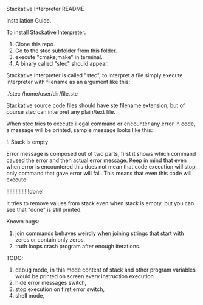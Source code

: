 Stackative Interpreter README

Installation Guide.

To install Stackative Interpreter:

1. Clone this repo.
2. Go to the stec subfolder from this folder.
3. execute "cmake;make" in terminal.
4. A binary called "stec" should appear.

Stackative Interpreter is called "stec", to interpret a file simply execute interpreter with filename as an argument like this:

./stec /home/user/dir/file.ste

Stackative source code files should have ste filename extension, but of course stec can interpret any plain/text file.

When stec tries to execute illegal command or encounter any error in code, a message will be printed, sample message looks like this:

!: Stack is empty

Error message is composed out of two parts, first it shows which command caused the error and then actual error message. Keep in mind that even when error is encountered this does not mean that code execution will stop, only command that gave error will fail. This means
that even this code will execute:

!!!!!!!!!!!!!!!done!

It tries to remove values from stack even when stack is empty, but you can see that "done" is still printed.

Known bugs:

1. join commands behaves weirdly when joining strings that start with zeros or contain only zeros.
2. truth loops crash program after enough iterations.

TODO:

1. debug mode, in this mode content of stack and other program variables would be printed on screen every instruction execution.
2. hide error messages switch,
3. stop execution on first error switch,
4. shell mode,
